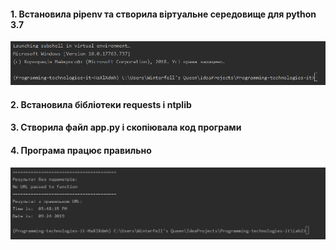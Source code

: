 #### 1. Встановила pipenv та створила віртуальне середовище для python 3.7
![Screenshot](./screenshots/Screenshot_1.png)
#### 2. Встановила бібліотеки requests і ntplib
#### 3. Створила файл app.py і скопіювала код програми
#### 4. Програма працює правильно
![Screenshot](./screenshots/Screenshot_2.png)